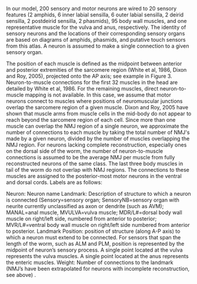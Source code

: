 In our model, 200 sensory and motor neurons are wired to 20 sensory features (2 amphids, 6 inner labial sensilla, 6 outer labial sensilla, 2 deirid sensilla, 2 postdeirid sensilla, 2 phasmids), 95 body wall muscles, and one representative muscle for the vulva and anus, respectively. The identity of sensory neurons and the locations of their corresponding sensory organs are based on diagrams of amphids, phasmids, and putative touch sensors from this atlas. A neuron is assumed to make a single connection to a given sensory organ.

The position of each muscle is defined as the midpoint between anterior and posterior extremities of the sarcomere region (White et al, 1986, Dixon and Roy, 2005), projected onto the AP axis; see example in Figure 3. Neuron-to-muscle connections for the first 32 muscles in the head are detailed by White et al, 1986. For the remaining muscles, direct neuron-to-muscle mapping is not available. In this case, we assume that motor neurons connect to muscles where positions of neuromuscular junctions overlap the sarcomere region of a given muscle. Dixon and Roy, 2005 have shown that muscle arms from muscle cells in the mid-body do not appear to reach beyond the sarcomere region of each cell. Since more than one muscle can overlap the NMJ region of a single neuron, we approximate the number of connections to each muscle by taking the total number of NMJ's made by a given neuron, divided by the number of muscles overlapping the NMJ region. For neurons lacking complete reconstruction, especially ones on the dorsal side of the worm, the number of neuron-to-muscle connections is assumed to be the average NMJ per muscle from fully reconstructed neurons of the same class. The last three body muscles in tail of the worm do not overlap with NMJ regions. The connections to these muscles are assigned to the posterior-most motor neurons in the ventral and dorsal cords. Labels are as follows:

Neuron: Neuron name
Landmark: Description of structure to which a neuron is connected (Sensory=sensory organ; SensoryNB=sensory organ with neurite currently unclassified as axon or dendrite (such as AVM); MANAL=anal muscle, MVULVA=vulva muscle; MDR/L#=dorsal body wall muscle on right/left side, numbered from anterior to posterior; MVR/L#=ventral body wall muscle on right/left side numbered from anterior to posterior.
Landmark Position: position of structure (along A-P axis) to which a neuron must extend to be connected. For sensors that span the length of the worm, such as ALM and PLM, position is represented by the midpoint of neuron’s sensory process. A single point located at the vulva represents the vulva muscles. A single point located at the anus represents the enteric muscles.
Weight: Number of connections to the landmark (NMJ’s have been extrapolated for neurons with incomplete reconstruction, see above) .
